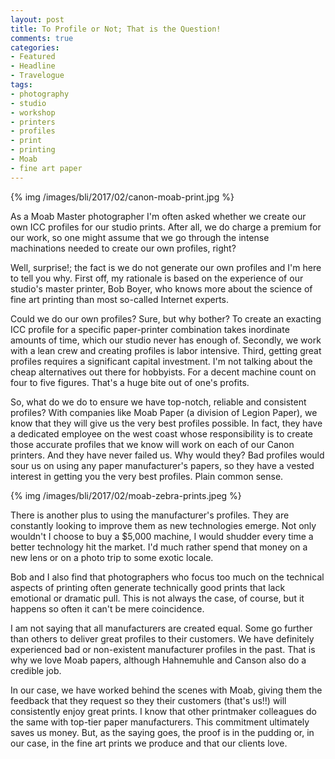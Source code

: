 ```yaml
---
layout: post
title: To Profile or Not; That is the Question!
comments: true
categories:
- Featured
- Headline
- Travelogue
tags:
- photography
- studio
- workshop
- printers
- profiles
- print
- printing
- Moab
- fine art paper
---
```


{% img /images/bli/2017/02/canon-moab-print.jpg %}

As a Moab Master photographer I'm often asked whether we create our own ICC profiles for our studio prints. After all, we do charge a premium for our work, so one might assume that we go through the intense machinations needed to create our own profiles, right?

<!--more-->

Well, surprise!; the fact is we do not generate our own profiles and I'm here to tell you why. First off, my rationale is based on the experience of our studio's master printer, Bob Boyer, who knows more about the science of fine art printing than most so-called Internet experts. 

Could we do our own profiles? Sure, but why bother? To create an exacting ICC profile for a specific paper-printer combination takes inordinate amounts of time, which our studio never has enough of. Secondly, we work with a lean crew and creating profiles is labor intensive. Third, getting great profiles requires a significant capital investment. I'm not talking about the cheap alternatives out there for hobbyists. For a decent machine count on four to five figures. That's a huge bite out of one's profits. 

So, what do we do to ensure we have top-notch, reliable and consistent profiles? With companies like Moab Paper (a division of Legion Paper), we know that they will give us the very best profiles possible. In fact, they have a dedicated employee on the west coast whose responsibility is to create those accurate profiles that we know will work on each of our Canon printers. And they have never failed us. Why would they? Bad profiles would sour us on using any paper manufacturer's papers, so they have a vested interest in getting you the very best profiles. Plain common sense. 

{% img /images/bli/2017/02/moab-zebra-prints.jpeg %}

There is another plus to using the manufacturer's profiles. They are constantly looking to improve them as new technologies emerge. Not only wouldn't I choose to buy a $5,000 machine, I would shudder every time a better technology hit the market. I'd much rather spend that money on a new lens or on a photo trip to some exotic locale. 

Bob and I also find that photographers who focus too much on the technical aspects of printing often generate technically good prints that lack emotional or dramatic pull. This is not always the case, of course, but it happens so often it can't be mere coincidence.

I am not saying that all manufacturers are created equal. Some go further than others to deliver great profiles to their customers. We have definitely experienced bad or non-existent manufacturer profiles in the past. That is why we love Moab papers, although Hahnemuhle and Canson also do a credible job. 

In our case, we have worked behind the scenes with Moab, giving them the feedback that they request so they their customers (that's us!!) will consistently enjoy great prints. I know that other printmaker colleagues do the same with top-tier paper manufacturers. This commitment ultimately saves us money. But, as the saying goes, the proof is in the pudding or, in our case, in the fine art prints we produce and that our clients love. 

